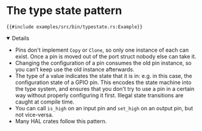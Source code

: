 # The type state pattern

```rust,editable,compile_fail
{{#include examples/src/bin/typestate.rs:Example}}
```

<details open="true">

- Pins don't implement `Copy` or `Clone`, so only one instance of each can
  exist. Once a pin is moved out of the port struct nobody else can take it.
- Changing the configuration of a pin consumes the old pin instance, so you
  can’t keep use the old instance afterwards.
- The type of a value indicates the state that it is in: e.g. in this case, the
  configuration state of a GPIO pin. This encodes the state machine into the
  type system, and ensures that you don't try to use a pin in a certain way
  without properly configuring it first. Illegal state transitions are caught at
  compile time.
- You can call `is_high` on an input pin and `set_high` on an output pin, but
  not vice-versa.
- Many HAL crates follow this pattern.

</details>
